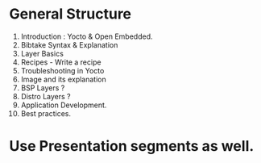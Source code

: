 # General Structure
1. Introduction : Yocto & Open Embedded.
2. Bibtake Syntax & Explanation
3. Layer Basics
4. Recipes - Write a recipe
5. Troubleshooting in Yocto
6. Image and its explanation
7. BSP Layers ?
8. Distro Layers ?
9. Application Development.
10. Best practices.


# Use Presentation segments as well.